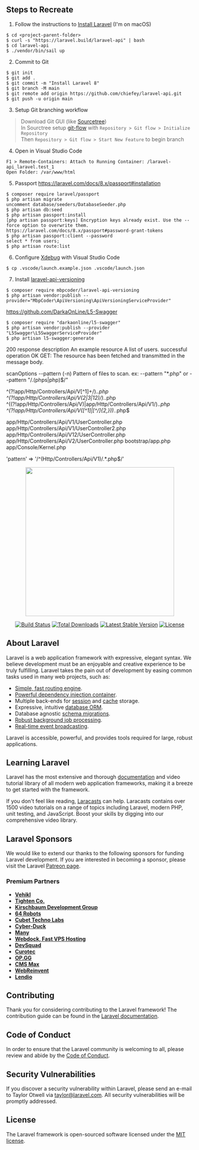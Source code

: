 ## Steps to Recreate
1. Follow the instructions to [Install Laravel](https://laravel.com/docs/8.x/installation#getting-started-on-macos) (I'm on macOS)
```
$ cd <project-parent-folder>
$ curl -s "https://laravel.build/laravel-api" | bash
$ cd laravel-api
$ ./vendor/bin/sail up
```
2. Commit to Git
```
$ git init
$ git add .
$ git commit -m "Install Laravel 8"
$ git branch -M main
$ git remote add origin https://github.com/chiefey/laravel-api.git
$ git push -u origin main
```
3. Setup Git branching workflow
> Download Git GUI (like [Sourcetree](https://www.sourcetreeapp.com))<br>
In Sourctree setup [git-flow](https://danielkummer.github.io/git-flow-cheatsheet/) with `Repository > Git flow > Initialize Repository`<br>
Then `Repository > Git flow > Start New Feature` to begin branch

4. Open in Visual Studio Code
```
F1 > Remote-Containers: Attach to Running Container: /laravel-api_laravel.test_1
Open Folder: /var/www/html
```
5. Passport
https://laravel.com/docs/8.x/passport#installation
```
$ composer require laravel/passport
$ php artisan migrate
uncomment database/seeders/DatabaseSeeder.php
$ php artisan db:seed
$ php artisan passport:install
[php artisan passport:keys] Encryption keys already exist. Use the --force option to overwrite them.
https://laravel.com/docs/8.x/passport#password-grant-tokens
$ php artisan passport:client --password
select * from users;
$ php artisan route:list
```
6. Configure [Xdebug](https://laravel.com/docs/8.x/sail#debugging-with-xdebug) with Visual Studio Code
```
$ cp .vscode/launch.example.json .vscode/launch.json
```
7. Install [laravel-api-versioning](https://github.com/mbpcoder/laravel-api-versioning#installation)
```
$ composer require mbpcoder/laravel-api-versioning
$ php artisan vendor:publish --provider="MbpCoder\ApiVersioning\ApiVersioningServiceProvider"
```

https://github.com/DarkaOnLine/L5-Swagger
```
$ composer require "darkaonline/l5-swagger"
$ php artisan vendor:publish --provider "L5Swagger\L5SwaggerServiceProvider"
$ php artisan l5-swagger:generate
```

200 response description
    An example resource
    A list of users.
    successful operation
    OK
    GET: The resource has been fetched and transmitted in the message body.

scanOptions
  --pattern (-n)    Pattern of files to scan.
                    ex: --pattern "*.php" or --pattern "/\.(phps|php)$/"

^(?!app\/Http\/Controllers\/Api\/V[^1]+\/).*\.php
^(?!app\/Http\/Controllers\/Api\/V(2|3|12)\/).*\.php
^((?!app\/Http\/Controllers\/Api\/V)|app\/Http\/Controllers\/Api\/V1\/).*\.php
^(?!app\/Http\/Controllers\/Api\/V([^1]|[^\/]{2,})).*\.php$

app/Http/Controllers/Api/V1/UserController.php
app/Http/Controllers/Api/V1/UserController2.php
app/Http/Controllers/Api/V12/UserController.php
app/Http/Controllers/Api/V2/UserController.php
bootstrap/app.php
app/Console/Kernel.php

'pattern' => '/^(Http\/Controllers\/Api\/V1)\/.*\.php$/'

<p align="center"><a href="https://laravel.com" target="_blank"><img src="https://raw.githubusercontent.com/laravel/art/master/logo-lockup/5%20SVG/2%20CMYK/1%20Full%20Color/laravel-logolockup-cmyk-red.svg" width="400"></a></p>

<p align="center">
<a href="https://travis-ci.org/laravel/framework"><img src="https://travis-ci.org/laravel/framework.svg" alt="Build Status"></a>
<a href="https://packagist.org/packages/laravel/framework"><img src="https://img.shields.io/packagist/dt/laravel/framework" alt="Total Downloads"></a>
<a href="https://packagist.org/packages/laravel/framework"><img src="https://img.shields.io/packagist/v/laravel/framework" alt="Latest Stable Version"></a>
<a href="https://packagist.org/packages/laravel/framework"><img src="https://img.shields.io/packagist/l/laravel/framework" alt="License"></a>
</p>

## About Laravel

Laravel is a web application framework with expressive, elegant syntax. We believe development must be an enjoyable and creative experience to be truly fulfilling. Laravel takes the pain out of development by easing common tasks used in many web projects, such as:

- [Simple, fast routing engine](https://laravel.com/docs/routing).
- [Powerful dependency injection container](https://laravel.com/docs/container).
- Multiple back-ends for [session](https://laravel.com/docs/session) and [cache](https://laravel.com/docs/cache) storage.
- Expressive, intuitive [database ORM](https://laravel.com/docs/eloquent).
- Database agnostic [schema migrations](https://laravel.com/docs/migrations).
- [Robust background job processing](https://laravel.com/docs/queues).
- [Real-time event broadcasting](https://laravel.com/docs/broadcasting).

Laravel is accessible, powerful, and provides tools required for large, robust applications.

## Learning Laravel

Laravel has the most extensive and thorough [documentation](https://laravel.com/docs) and video tutorial library of all modern web application frameworks, making it a breeze to get started with the framework.

If you don't feel like reading, [Laracasts](https://laracasts.com) can help. Laracasts contains over 1500 video tutorials on a range of topics including Laravel, modern PHP, unit testing, and JavaScript. Boost your skills by digging into our comprehensive video library.

## Laravel Sponsors

We would like to extend our thanks to the following sponsors for funding Laravel development. If you are interested in becoming a sponsor, please visit the Laravel [Patreon page](https://patreon.com/taylorotwell).

### Premium Partners

- **[Vehikl](https://vehikl.com/)**
- **[Tighten Co.](https://tighten.co)**
- **[Kirschbaum Development Group](https://kirschbaumdevelopment.com)**
- **[64 Robots](https://64robots.com)**
- **[Cubet Techno Labs](https://cubettech.com)**
- **[Cyber-Duck](https://cyber-duck.co.uk)**
- **[Many](https://www.many.co.uk)**
- **[Webdock, Fast VPS Hosting](https://www.webdock.io/en)**
- **[DevSquad](https://devsquad.com)**
- **[Curotec](https://www.curotec.com/services/technologies/laravel/)**
- **[OP.GG](https://op.gg)**
- **[CMS Max](https://www.cmsmax.com/)**
- **[WebReinvent](https://webreinvent.com/?utm_source=laravel&utm_medium=github&utm_campaign=patreon-sponsors)**
- **[Lendio](https://lendio.com)**

## Contributing

Thank you for considering contributing to the Laravel framework! The contribution guide can be found in the [Laravel documentation](https://laravel.com/docs/contributions).

## Code of Conduct

In order to ensure that the Laravel community is welcoming to all, please review and abide by the [Code of Conduct](https://laravel.com/docs/contributions#code-of-conduct).

## Security Vulnerabilities

If you discover a security vulnerability within Laravel, please send an e-mail to Taylor Otwell via [taylor@laravel.com](mailto:taylor@laravel.com). All security vulnerabilities will be promptly addressed.

## License

The Laravel framework is open-sourced software licensed under the [MIT license](https://opensource.org/licenses/MIT).
